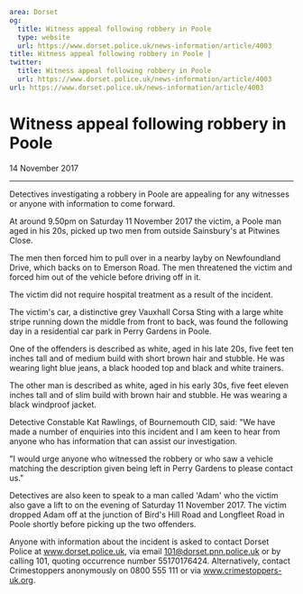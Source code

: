 ```yaml
area: Dorset
og:
  title: Witness appeal following robbery in Poole
  type: website
  url: https://www.dorset.police.uk/news-information/article/4003
title: Witness appeal following robbery in Poole |
twitter:
  title: Witness appeal following robbery in Poole
  url: https://www.dorset.police.uk/news-information/article/4003
url: https://www.dorset.police.uk/news-information/article/4003
```

# Witness appeal following robbery in Poole

14 November 2017

* * *

Detectives investigating a robbery in Poole are appealing for any witnesses or anyone with information to come forward.

At around 9.50pm on Saturday 11 November 2017 the victim, a Poole man aged in his 20s, picked up two men from outside Sainsbury's at Pitwines Close.

The men then forced him to pull over in a nearby layby on Newfoundland Drive, which backs on to Emerson Road. The men threatened the victim and forced him out of the vehicle before driving off in it.

The victim did not require hospital treatment as a result of the incident.

The victim's car, a distinctive grey Vauxhall Corsa Sting with a large white stripe running down the middle from front to back, was found the following day in a residential car park in Perry Gardens in Poole.

One of the offenders is described as white, aged in his late 20s, five feet ten inches tall and of medium build with short brown hair and stubble. He was wearing light blue jeans, a black hooded top and black and white trainers.

The other man is described as white, aged in his early 30s, five feet eleven inches tall and of slim build with brown hair and stubble. He was wearing a black windproof jacket.

Detective Constable Kat Rawlings, of Bournemouth CID, said: "We have made a number of enquiries into this incident and I am keen to hear from anyone who has information that can assist our investigation.

"I would urge anyone who witnessed the robbery or who saw a vehicle matching the description given being left in Perry Gardens to please contact us."

Detectives are also keen to speak to a man called 'Adam' who the victim also gave a lift to on the evening of Saturday 11 November 2017. The victim dropped Adam off at the junction of Bird's Hill Road and Longfleet Road in Poole shortly before picking up the two offenders.

Anyone with information about the incident is asked to contact Dorset Police at www.dorset.police.uk, via email 101@dorset.pnn.police.uk or by calling 101, quoting occurrence number 55170176424. Alternatively, contact Crimestoppers anonymously on 0800 555 111 or via www.crimestoppers-uk.org.

